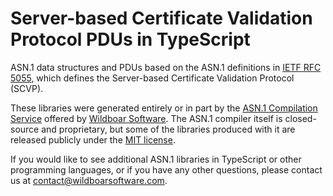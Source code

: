 # Server-based Certificate Validation Protocol PDUs in TypeScript

ASN.1 data structures and PDUs based on the ASN.1 definitions in
[IETF RFC 5055](https://datatracker.ietf.org/doc/html/rfc5055), which defines
the Server-based Certificate Validation Protocol (SCVP).

These libraries were generated entirely or in part by the
[ASN.1 Compilation Service](https://wildboarsoftware.com/asn1-compilation)
offered by [Wildboar Software](https://wildboarsoftware.com). The ASN.1
compiler itself is closed-source and proprietary, but some of the libraries
produced with it are released publicly under the
[MIT license](https://mit-license.org/).

If you would like to see additional ASN.1 libraries in TypeScript or other
programming languages, or if you have any other questions, please contact us at
[contact@wildboarsoftware.com](mailto:contact@wildboarsoftware.com).
